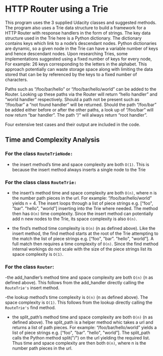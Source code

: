 # HTTP Router using a Trie

This program uses the 3 supplied Udacity classes and suggested methods. The program also uses a Trie data structure to build a framework for a HTTP Router with response handlers in the form of strings. The key data structure used in the Trie here is a Python dictionary. The dictionary contains keys which link to a node’s descendant nodes. Python dictionaries are dynamic, so a given node in the Trie can have a variable number of keys and hence descendant nodes. Upon researching Tries, some implementations suggested using a fixed number of keys for every node, For example: 26 keys corresponding to the letters in the alphabet. This approach potentially can waste storage space along with limiting the data stored that can be by referenced by the keys to a fixed number of characters.

Paths such as “/foo/bar/hello” or “/foo/bar/hello/world” can be added to the Router. Looking up these paths via the Router will return “hello handler” and “world handler” respectively. Should a path not be present such as “/foo/bar” a “not found handler” will be returned. Should the path “/foo/bar” be added either before or after the other paths, a look up of “/foo/bar” will now return “bar handler”. The path “/“ will always return “root handler”. 

Four extensive test cases and their output are included in the code.

## Time and Complexity Analysis 

### For the class `RouteTrieNode:`

- the insert method’s time and space complexity are both `O(1)`. This is because the insert method always inserts a single node to the Trie

### For the class class `RouteTrie:`

- the insert’s method time and space complexity are both `O(n)`, where n is the number path pieces in the url. For example: “/foo/bar/hello/world” yields n = 4. The insert loops through a list of piece strings e.g. [“foo", "bar". "hello", "world”] inserting into the Trie where needed. The method then has `O(n)` time complexity. Since the insert method can potentially add n new nodes to the Trie, its space complexity is also `O(n)`. 

- the find’s method time complexity is `O(n)` (n as defined above). Like the insert method, the find method starts at the root of the Trie attempting to the match the list of piece strings e.g. [“foo", "bar". "hello", "world”]. A full match then requires a time complexity of `O(n)`. Since the find method internal workings do not scale with the size of the piece strings list its space complexity is `O(1)`.


### For the class `Router`:

-the add_handler’s method time and space complexity are both `O(n)` (n as defined above). This follows from the add_handler directly calling the `RouteTrie's` insert method.

-the lookup method’s time complexity is `O(n)` (n as defined above). The space complexity is `O(1)`. This follows from the  lookup directly calling the `RouteTrie's` find method.

- the split_path’s method time and space complexity are both `O(n)` (n as defined above). The split_path is a helper method whic takes a url and returns a list of path pieces. For example: “/foo/bar/hello/world” yields a list of piece strings e.g. [“foo", "bar". "hello", "world”]. The split_path calls the Python method split("/") on the url yielding the required list. Thus time and space complexity are then both `O(n)`, where n is the number path pieces in the url. 
